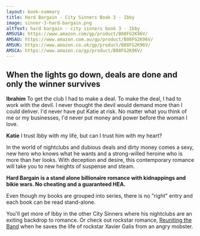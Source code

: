 ```yaml
---
layout: book-summary
title: Hard Bargain - City Sinners Book 3 - Ibby
image: sinner-3-hard-bargain.png
altText: hard bargain - city sinners book 3 - Ibby
AMSUSA: https://www.amazon.com/gp/product/B08FG2K96V/
AMSAU: https://www.amazon.com.au/gp/product/B08FG2K96V/
AMSUK: https://www.amazon.co.uk/gp/product/B08FG2K96V/
AMSCA: https://www.amazon.ca/gp/product/B08FG2K96V/
---
```

## When the lights go down, deals are done and only the winner survives

**Ibrahim**
To get the club I had to make a deal.
To make the deal, I had to work with the devil.
I never thought the devil would demand more than I could deliver.
I'd never have put Katie at risk.
No matter what you think of me or my businesses, I'd never put money and power before the woman I love.

**Katie**
I trust Ibby with my life, but can I trust him with my heart?


In the world of nightclubs and dubious deals and dirty money comes a sexy, new hero who knows what he wants and a strong-willed heroine who is more than her looks. With deception and desire, this contemporary romance will take you to new heights of suspense and steam.

**Hard Bargain is a stand alone billionaire romance with kidnappings and bikie wars. No cheating and a guaranteed HEA.**

Even though my books are grouped into series, there is no "right" entry and each book can be read stand-alone. 

You'll get more of Ibby in the other City Sinners where his nightclubs are an exiting backdrop to romance. 
Or check out rockstar romance, [Reuniting the Band](https://www.amazon.com/dp/B08FG2K96V/ "Reuniting the Band") when he saves the life of rockstar Xavier Galis from an angry mobster.